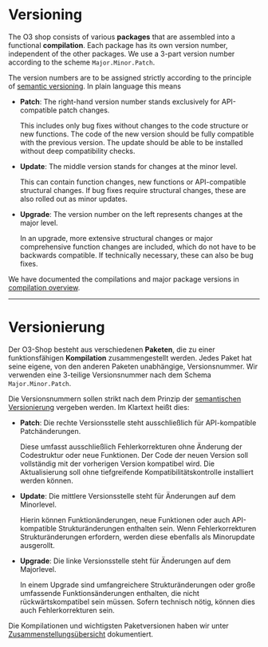 # Versioning

The O3 shop consists of various **packages** that are assembled into a functional **compilation**. Each package has its own version number, independent of the other packages. We use a 3-part version number according to the scheme `Major.Minor.Patch`.

The version numbers are to be assigned strictly according to the principle of [semantic versioning](https://semver.org/spec/v2.0.0.html). In plain language this means

- **Patch**: The right-hand version number stands exclusively for API-compatible patch changes.

  This includes only bug fixes without changes to the code structure or new functions. The code of the new version should be fully compatible with the previous version. The update should be able to be installed without deep compatibility checks.
  
- **Update**: The middle version stands for changes at the minor level.

  This can contain function changes, new functions or API-compatible structural changes. If bug fixes require structural changes, these are also rolled out as minor updates.
  
- **Upgrade**: The version number on the left represents changes at the major level.

  In an upgrade, more extensive structural changes or major comprehensive function changes are included, which do not have to be backwards compatible. If technically necessary, these can also be bug fixes.

We have documented the compilations and major package versions in [compilation overview](compilation.md).

---

# Versionierung

Der O3-Shop besteht aus verschiedenen **Paketen**, die zu einer funktionsfähigen **Kompilation** zusammengestellt werden. Jedes Paket hat seine eigene, von den anderen Paketen unabhängige, Versionsnummer. Wir verwenden eine 3-teilige Versionsnummer nach dem Schema `Major.Minor.Patch`.

Die Versionsnummern sollen strikt nach dem Prinzip der [semantischen Versionierung](https://semver.org/spec/v2.0.0.html) vergeben werden. Im Klartext heißt dies:

- **Patch**: Die rechte Versionsstelle steht ausschließlich für API-kompatible Patchänderungen.

  Diese umfasst ausschließlich Fehlerkorrekturen ohne Änderung der Codestruktur oder neue Funktionen. Der Code der neuen Version soll vollständig mit der vorherigen Version kompatibel wird. Die Aktualisierung soll ohne tiefgreifende Kompatibilitätskontrolle installiert werden können.
  
- **Update**: Die mittlere Versionsstelle steht für Änderungen auf dem Minorlevel.

  Hierin können Funktionänderungen, neue Funktionen oder auch API-kompatible Strukturänderungen enthalten sein. Wenn Fehlerkorrekturen Strukturänderungen erfordern, werden diese ebenfalls als Minorupdate ausgerollt.
  
- **Upgrade**: Die linke Versionsstelle steht für Änderungen auf dem Majorlevel.

  In einem Upgrade sind umfangreichere Strukturänderungen oder große umfassende Funktionsänderungen enthalten, die nicht rückwärtskompatibel sein müssen. Sofern technisch nötig, können dies auch Fehlerkorrekturen sein.
  
Die Kompilationen und wichtigsten Paketversionen haben wir unter [Zusammenstellungsübersicht](compilation.md) dokumentiert.